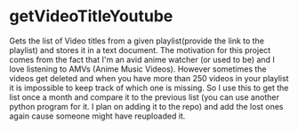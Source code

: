 # getVideoTitleYoutube
Gets the list of Video titles from a given playlist(provide the link to the playlist) and stores it in a text document. 
The motivation for this project comes from the fact that I'm an avid anime watcher (or used to be) and I love listening to AMVs (Anime Music Videos). However sometimes the videos get deleted and when you have more than 250 videos in your playlist it is impossible to keep track of which one is missing. So I use this to get the list once a month and compare it to the previous list (you can use another python program for it. I plan on adding it to the repo) and add the lost ones again cause someone might have reuploaded it.
